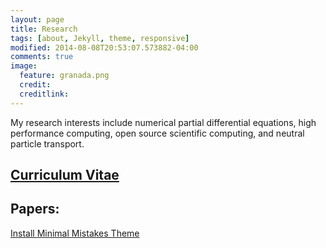 ```yaml
---
layout: page
title: Research
tags: [about, Jekyll, theme, responsive]
modified: 2014-08-08T20:53:07.573882-04:00
comments: true
image:
  feature: granada.png
  credit: 
  creditlink: 
---
```


My research interests include numerical partial differential equations, high performance computing, open source scientific computing, and neutral particle transport. 

## [Curriculum Vitae](MRZ_CV.pdf)

## Papers:


<a markdown="0" href="{{ site.url }}/theme-setup" class="btn">Install Minimal Mistakes Theme</a>
